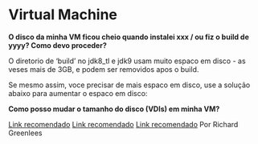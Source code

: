 # Virtual Machine

**O disco da minha VM ficou cheio quando instalei xxx / ou fiz o build de yyyy? Como devo proceder?**

O diretorio de ‘build’ no jdk8_tl e jdk9 usam muito espaco em disco - as veses mais de 3GB, e podem ser removidos apos o build.

Se mesmo assim, voce precisar de mais espaco em disco, use a solução abaixo para aumentar o espaco em disco:

**Como posso mudar o tamanho do disco (VDIs) em minha VM?**

[Link recomendado](http://bit.ly/1qgfZJ7)
[Link recomendado](http://www.howtogeek.com/124622/how-to-enlarge-a-virtual-machines-disk-in-virtualbox-or-vmware/)
[Link recomendado](https://forums.virtualbox.org/viewtopic.php?t=10348) Por Richard Greenlees